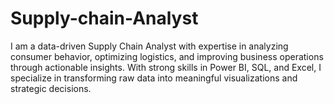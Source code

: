 # Supply-chain-Analyst
I am a data-driven Supply Chain Analyst with expertise in analyzing consumer behavior, optimizing logistics, and improving business operations through actionable insights. With strong skills in Power BI, SQL, and Excel, I specialize in transforming raw data into meaningful visualizations and strategic decisions.
